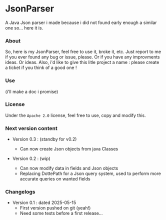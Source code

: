 # JsonParser
A Java Json parser i made because i did not found early enough a similar one so... here it is.

### About

So, here is my JsonParser, feel free to use it, broke it, etc.
Just report to me if you ever found any bug or issue, please. Or if you have any improvments ideas. Or ideas.
Also, i'd like to give this litle project a name : please create a ticket if you think of a good one !

### Use

(i'll make a doc i promise)

### License

Under the `Apache 2.0` license, feel free to use, copy and modify this.

### Next version content

* Version 0.3 : (standby for v0.2)
	* Can now create Json objects from java Classes

* Version 0.2 : (wip)
	* Can now modify data in fields and Json objects
   	* Replacing DottePath for a Json query system, used to perform more accurate queries on wanted fields

### Changelogs

* Version 0.1 : dated 2025-05-15
	* First version pushed on git (yeah!)
	* Need some tests before a first release...
